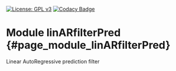 [![License: GPL v3](https://img.shields.io/badge/License-GPL%20v3-blue.svg)](http://www.gnu.org/licenses/gpl-3.0) [![Codacy Badge](https://api.codacy.com/project/badge/Grade/1b0fa47b6ae84336bb46214604ae519d)](https://www.codacy.com/gh/milk-org/linARfilterPred?utm_source=github.com&amp;utm_medium=referral&amp;utm_content=milk-org/linARfilterPred&amp;utm_campaign=Badge_Grade)


# Module linARfilterPred {#page_module_linARfilterPred}

Linear AutoRegressive prediction filter

